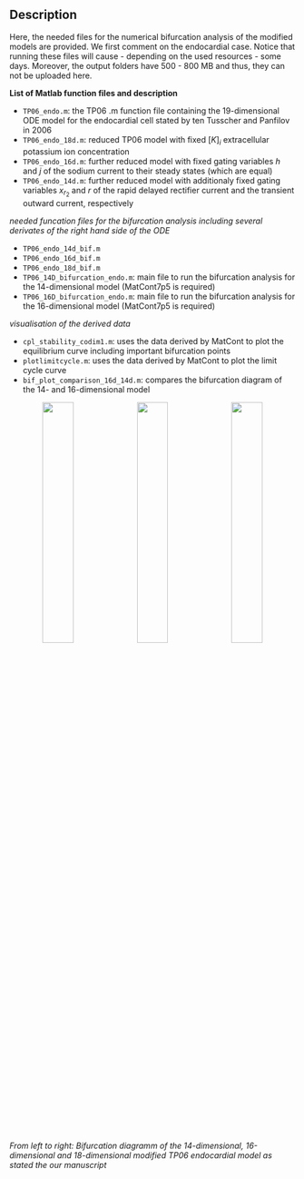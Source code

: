 ## Description

Here, the needed files for the numerical bifurcation analysis of the modified models are provided. We first comment on the endocardial case. Notice that running these files will cause - depending on the used resources - some days. Moreover, the output folders have 500 - 800 MB and thus, they can not be uploaded here.

**List of Matlab function files and description**
- `TP06_endo.m`: the TP06 .m function file containing the 19-dimensional ODE model for the endocardial cell stated by ten Tusscher and Panfilov in 2006
- `TP06_endo_18d.m`: reduced TP06 model with fixed $[K]_i$ extracellular potassium ion concentration
- `TP06_endo_16d.m`: further reduced model with fixed gating variables $h$ and $j$ of the sodium current to their steady states (which are equal)
- `TP06_endo_14d.m`: further reduced model with additionaly fixed gating variables $x_{r_2}$ and $r$ of the rapid delayed rectifier current and the transient outward current, respectively
  
*needed funcation files for the bifurcation analysis including several derivates of the right hand side of the ODE*
- `TP06_endo_14d_bif.m` 
- `TP06_endo_16d_bif.m`
- `TP06_endo_18d_bif.m`
- `TP06_14D_bifurcation_endo.m`: main file to run the bifurcation analysis for the 14-dimensional model (MatCont7p5 is required)
- `TP06_16D_bifurcation_endo.m`: main file to run the bifurcation analysis for the 16-dimensional model (MatCont7p5 is required)

*visualisation of the derived data*
- `cpl_stability_codim1.m`: uses the data derived by MatCont to plot the equilibrium curve including important bifurcation points
- `plotlimitcycle.m`: uses the data derived by MatCont to plot the limit cycle curve
- `bif_plot_comparison_16d_14d.m`: compares the bifurcation diagram of the 14- and 16-dimensional model

<p align="center">
<img src="https://github.com/andreerhardt/cardiac-dynamics-of-the-TP06-model-with-focus-on-EADs/blob/main/media/bif_plot_14d.png" width="33%"/><img src="https://github.com/andreerhardt/cardiac-dynamics-of-the-TP06-model-with-focus-on-EADs/blob/main/media/bif_plot_16d.png" width="33%"/><img src="https://github.com/andreerhardt/cardiac-dynamics-of-the-TP06-model-with-focus-on-EADs/blob/main/media/bif_plot_18d.png" width="33%"/>
  
  _From left to right: Bifurcation diagramm of the 14-dimensional, 16-dimensional and 18-dimensional modified TP06 endocardial model as stated the our manuscript_
</p>
